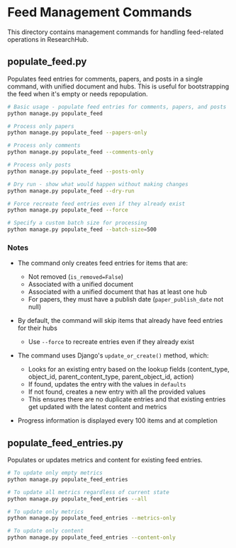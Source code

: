 # Feed Management Commands

This directory contains management commands for handling feed-related operations in ResearchHub.

## populate_feed.py

Populates feed entries for comments, papers, and posts in a single command, with unified document and hubs.
This is useful for bootstrapping the feed when it's empty or needs repopulation.

```bash
# Basic usage - populate feed entries for comments, papers, and posts
python manage.py populate_feed

# Process only papers
python manage.py populate_feed --papers-only

# Process only comments
python manage.py populate_feed --comments-only

# Process only posts
python manage.py populate_feed --posts-only

# Dry run - show what would happen without making changes
python manage.py populate_feed --dry-run

# Force recreate feed entries even if they already exist
python manage.py populate_feed --force

# Specify a custom batch size for processing
python manage.py populate_feed --batch-size=500
```

### Notes

- The command only creates feed entries for items that are:
  - Not removed (`is_removed=False`)
  - Associated with a unified document
  - Associated with a unified document that has at least one hub
  - For papers, they must have a publish date (`paper_publish_date` not null)

- By default, the command will skip items that already have feed entries for their hubs
  - Use `--force` to recreate entries even if they already exist

- The command uses Django's `update_or_create()` method, which:
  - Looks for an existing entry based on the lookup fields (content_type, object_id, parent_content_type, parent_object_id, action)
  - If found, updates the entry with the values in `defaults`
  - If not found, creates a new entry with all the provided values
  - This ensures there are no duplicate entries and that existing entries get updated with the latest content and metrics

- Progress information is displayed every 100 items and at completion

## populate_feed_entries.py

Populates or updates metrics and content for existing feed entries.

```bash
# To update only empty metrics
python manage.py populate_feed_entries

# To update all metrics regardless of current state
python manage.py populate_feed_entries --all

# To update only metrics
python manage.py populate_feed_entries --metrics-only

# To update only content
python manage.py populate_feed_entries --content-only
```
